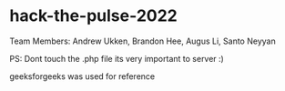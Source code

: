 # hack-the-pulse-2022

Team Members: Andrew Ukken, Brandon Hee, Augus Li, Santo Neyyan

PS: Dont touch the .php file its very important to server :)

geeksforgeeks was used for reference
